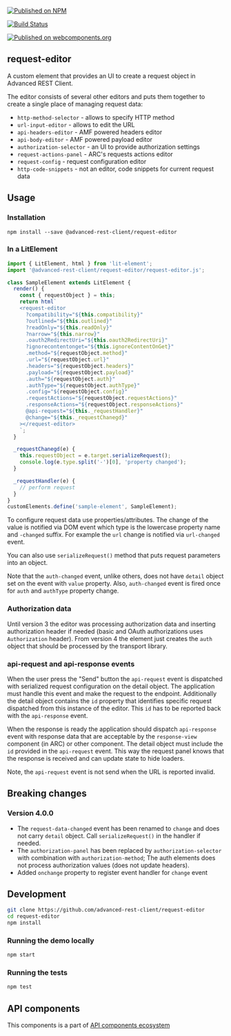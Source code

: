 [![Published on NPM](https://img.shields.io/npm/v/@advanced-rest-client/request-editor.svg)](https://www.npmjs.com/package/@advanced-rest-client/request-editor)

[![Build Status](https://travis-ci.org/advanced-rest-client/request-editor.svg?branch=stage)](https://travis-ci.org/advanced-rest-client/request-editor)

[![Published on webcomponents.org](https://img.shields.io/badge/webcomponents.org-published-blue.svg)](https://www.webcomponents.org/element/advanced-rest-client/request-editor)

## request-editor

A custom element that provides an UI to create a request object in Advanced REST Client.

The editor consists of several other editors and puts them together to create a single place of managing request data:

-   `http-method-selector` - allows to specify HTTP method
-   `url-input-editor` - allows to edit the URL
-   `api-headers-editor` - AMF powered headers editor
-   `api-body-editor` - AMF powered payload editor
-   `authorization-selector` - an UI to provide authorization settings
-   `request-actions-panel` - ARC's requests actions editor
-   `request-config` - request configuration editor
-   `http-code-snippets` - not an editor, code snippets for current request data

## Usage

### Installation
```
npm install --save @advanced-rest-client/request-editor
```

### In a LitElement

```javascript
import { LitElement, html } from 'lit-element';
import '@advanced-rest-client/request-editor/request-editor.js';

class SampleElement extends LitElement {
  render() {
    const { requestObject } = this;
    return html`
    <request-editor
      ?compatibility="${this.compatibility}"
      ?outlined="${this.outlined}"
      ?readOnly="${this.readOnly}"
      ?narrow="${this.narrow}"
      .oauth2RedirectUri="${this.oauth2RedirectUri}"
      ?ignorecontentonget="${this.ignoreContentOnGet}"
      .method="${requestObject.method}"
      .url="${requestObject.url}"
      .headers="${requestObject.headers}"
      .payload="${requestObject.payload}"
      .auth="${requestObject.auth}"
      .authType="${requestObject.authType}"
      .config="${requestObject.config}"
      .requestActions="${requestObject.requestActions}"
      .responseActions="${requestObject.responseActions}"
      @api-request="${this._requestHandler}"
      @change="${this._requestChanegd}"
    ></request-editor>
    `;
  }

  _requestChanegd(e) {
    this.requestObject = e.target.serializeRequest();
    console.log(e.type.split('-')[0], 'property changed');
  }

  _requestHandler(e) {
    // perform request
  }
}
customElements.define('sample-element', SampleElement);
```

To configure request data use properties/attributes. The change of the value is notified via DOM event
which type is the lowercase property name and `-changed` suffix. For example the `url` change is notified
via `url-changed` event.

You can also use `serializeRequest()` method that puts request parameters into an object.

Note that the `auth-changed` event, unlike others, does not have `detail` object set on the
event with `value` property. Also, `auth-changed` event is fired once for `auth` and `authType` property change.

### Authorization data

Until version 3 the editor was processing authorization data and inserting authorization header if needed (basic and OAuth authorizations uses `Authorization` header). From version 4 the element just creates the `auth` object
that should be processed by the transport library.

### api-request and api-response events

When the user press the "Send" button the `api-request` event is dispatched with serialized request configuration on the detail object. The application must handle this event and make the request to the endpoint. Additionally the detail object contains the `id` property that identifies specific request dispatched from this instance of the editor. This `id` has to be reported back with the `api-response` event.

When the response is ready the application should dispatch `api-response` event with response data that are acceptable by the `response-view` component (in ARC) or other component. The detail object must include the `id` provided in the `api-request` event. This way the request panel knows that the response is received and can update state to hide loaders.

Note, the `api-request` event is not send when the URL is reported invalid.

## Breaking changes

### Version 4.0.0

-   The `request-data-changed` event has been renamed to `change` and does not carry `detail` object. Call `serializeRequest()` in the handler if needed.
-   The `authorization-panel` has been replaced by `authorization-selector` with combination with `authorization-method`; The auth elements does not process authorization values (does not update headers).
-   Added `onchange` property to register event handler for `change` event

## Development

```sh
git clone https://github.com/advanced-rest-client/request-editor
cd request-editor
npm install
```

### Running the demo locally

```sh
npm start
```

### Running the tests
```sh
npm test
```

## API components

This components is a part of [API components ecosystem](https://elements.advancedrestclient.com/)
